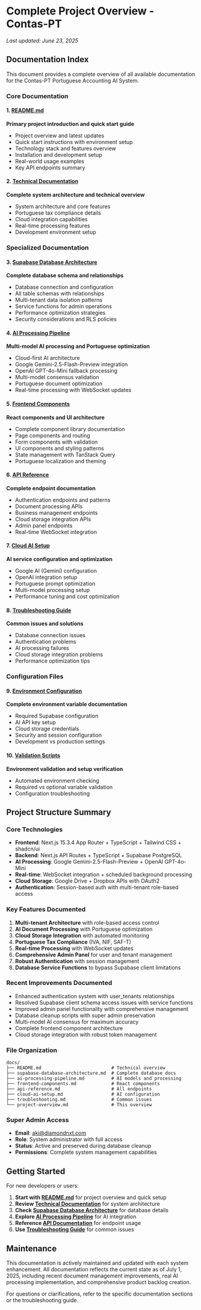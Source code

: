 # Complete Project Overview - Contas-PT

*Last updated: June 23, 2025*

## Documentation Index

This document provides a complete overview of all available documentation for the Contas-PT Portuguese Accounting AI System.

### Core Documentation

#### 1. [README.md](../README.md)
**Primary project introduction and quick start guide**
- Project overview and latest updates
- Quick start instructions with environment setup
- Technology stack and features overview
- Installation and development setup
- Real-world usage examples
- Key API endpoints summary

#### 2. [Technical Documentation](README.md)
**Complete system architecture and technical overview**
- System architecture and core features
- Portuguese tax compliance details
- Cloud integration capabilities
- Real-time processing features
- Development environment setup

### Specialized Documentation

#### 3. [Supabase Database Architecture](supabase-database-architecture.md)
**Complete database schema and relationships**
- Database connection and configuration
- All table schemas with relationships
- Multi-tenant data isolation patterns
- Service functions for admin operations
- Performance optimization strategies
- Security considerations and RLS policies

#### 4. [AI Processing Pipeline](ai-processing-pipeline.md)
**Multi-model AI processing and Portuguese optimization**
- Cloud-first AI architecture
- Google Gemini-2.5-Flash-Preview integration
- OpenAI GPT-4o-Mini fallback processing
- Multi-model consensus validation
- Portuguese document optimization
- Real-time processing with WebSocket updates

#### 5. [Frontend Components](frontend-components.md)
**React components and UI architecture**
- Complete component library documentation
- Page components and routing
- Form components with validation
- UI components and styling patterns
- State management with TanStack Query
- Portuguese localization and theming

#### 6. [API Reference](api-reference.md)
**Complete endpoint documentation**
- Authentication endpoints and patterns
- Document processing APIs
- Business management endpoints
- Cloud storage integration APIs
- Admin panel endpoints
- Real-time WebSocket integration

#### 7. [Cloud AI Setup](cloud-ai-setup.md)
**AI service configuration and optimization**
- Google AI (Gemini) configuration
- OpenAI integration setup
- Portuguese prompt optimization
- Multi-model processing setup
- Performance tuning and cost optimization

#### 8. [Troubleshooting Guide](troubleshooting.md)
**Common issues and solutions**
- Database connection issues
- Authentication problems
- AI processing failures
- Cloud storage integration problems
- Performance optimization tips

### Configuration Files

#### 9. [Environment Configuration](.env.example)
**Complete environment variable documentation**
- Required Supabase configuration
- AI API key setup
- Cloud storage credentials
- Security and session configuration
- Development vs production settings

#### 10. [Validation Scripts](validate-env.cjs)
**Environment validation and setup verification**
- Automated environment checking
- Required vs optional variable validation
- Configuration troubleshooting

## Project Structure Summary

### Core Technologies
- **Frontend**: Next.js 15.3.4 App Router + TypeScript + Tailwind CSS + shadcn/ui
- **Backend**: Next.js API Routes + TypeScript + Supabase PostgreSQL
- **AI Processing**: Google Gemini-2.5-Flash-Preview + OpenAI GPT-4o-Mini
- **Real-time**: WebSocket integration + scheduled background processing
- **Cloud Storage**: Google Drive + Dropbox APIs with OAuth2
- **Authentication**: Session-based auth with multi-tenant role-based access

### Key Features Documented
1. **Multi-tenant Architecture** with role-based access control
2. **AI Document Processing** with Portuguese optimization
3. **Cloud Storage Integration** with automated monitoring
4. **Portuguese Tax Compliance** (IVA, NIF, SAF-T)
5. **Real-time Processing** with WebSocket updates
6. **Comprehensive Admin Panel** for user and tenant management
7. **Robust Authentication** with session management
8. **Database Service Functions** to bypass Supabase client limitations

### Recent Improvements Documented
- Enhanced authentication system with user_tenants relationships
- Resolved Supabase client schema access issues with service functions
- Improved admin panel functionality with comprehensive management
- Database cleanup scripts with super admin preservation
- Multi-model AI consensus for maximum accuracy
- Complete frontend component architecture
- Cloud storage integration with robust token management

### File Organization
```
docs/
├── README.md                          # Technical overview
├── supabase-database-architecture.md  # Complete database docs
├── ai-processing-pipeline.md          # AI models and processing
├── frontend-components.md             # React components
├── api-reference.md                   # All endpoints
├── cloud-ai-setup.md                  # AI configuration
├── troubleshooting.md                 # Common issues
└── project-overview.md                # This overview
```

### Super Admin Access
- **Email**: aki@diamondnxt.com
- **Role**: System administrator with full access
- **Status**: Active and preserved during database cleanup
- **Permissions**: Complete system management capabilities

## Getting Started

For new developers or users:

1. **Start with [README.md](../README.md)** for project overview and quick setup
2. **Review [Technical Documentation](README.md)** for system architecture
3. **Check [Supabase Database Architecture](supabase-database-architecture.md)** for database details
4. **Explore [AI Processing Pipeline](ai-processing-pipeline.md)** for AI integration
5. **Reference [API Documentation](api-reference.md)** for endpoint usage
6. **Use [Troubleshooting Guide](troubleshooting.md)** for common issues

## Maintenance

This documentation is actively maintained and updated with each system enhancement. All documentation reflects the current state as of July 1, 2025, including recent document management improvements, real AI processing implementation, and comprehensive product backlog creation.

For questions or clarifications, refer to the specific documentation sections or the troubleshooting guide.